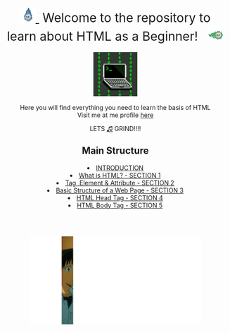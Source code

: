 <div align ="center">

<h1 style="font-weight:normal">
  <a href="https://sourcerer.io">
    <img src=https://github.com/UP210630/UP210630_CPP/blob/main/Imagenes/Fireee.webp
    alt="Gif1" width=35>
  </a>
  &nbsp;Welcome to the repository to learn about HTML as a Beginner! &nbsp;
  <img src=https://github.com/UP210630/UP210630_CPP/blob/main/Imagenes/Tad2ZrQ.gif 
    alt="gif2" width=35>

</div>

  <div align ="CENTER">
  <img  height="100" src="/media/matrixgif.gif"
  </div>

Here you will find everything you need to learn the basis of HTML <br>
Visit me at me profile [here](https://github.com/wrenchtech)


LETS    [♫](https://www.youtube.com/watch?v=H6Q4s_ZdvAQ)   GRIND!!!!

<div align ="center">
<h2>Main Structure</h2>
</div>

<o>
    <li><a href="/Introduction.txt">  INTRODUCTION</a></li>
    <li><a href="/SECTION 1.txt">   What is HTML? - SECTION 1</a></li>
    <li><a href="/SECTION 2.txt">   Tag, Element & Attribute - SECTION 2</a></li>
    <li><a href="/SECTION 3.html">  Basic Structure of a Web Page - SECTION 3</a></li>
    <li><a href="/SECTION 4.html">  HTML Head Tag - SECTION 4</a></li>
    <li><a href="/SECTION 5.html">  HTML Body Tag - SECTION 5</a></li>

 <br><br><div align ="CENTER">
<img alt="c++" height="200" src="https://github.com/UP210630/UP210630_CPP/blob/main/Imagenes/PositiveWhisperedAmethystgemclam-max-1mb.gif"/>
</div>    